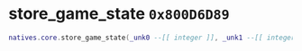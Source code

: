 # store_game_state `0x800D6D89`

```lua
natives.core.store_game_state(_unk0 --[[ integer ]], _unk1 --[[ integer ]], _unk2 --[[ integer ]])
```